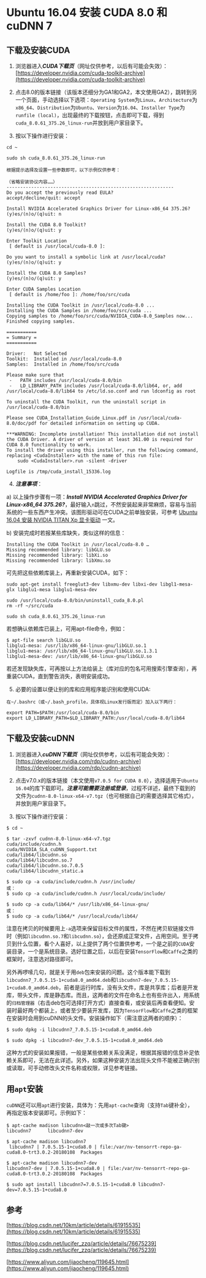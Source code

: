 <meta http-equiv="Content-Type" content="text/html; charset=utf-8">

# Ubuntu 16.04 安装 CUDA 8.0 和 cuDNN 7

## 下载及安装CUDA

1. 浏览器进入***CUDA下载页***（网址仅供参考，以后有可能会失效）：[https://developer.nvidia.com/cuda-toolkit-archive](https://developer.nvidia.com/cuda-toolkit-archive)

2. 点击8.0的版本链接（该版本还细分为GA1和GA2，本文使用GA2），跳转到另一个页面，手动选择以下选项：`Operating System`为`Linux`、`Architecture`为`x86_64`、`Distribution`为`Ubuntu`、`Version`为`16.04`、`Installer Type`为`runfile (local)`，出现最终的下载按钮，点击即可下载，得到`cuda_8.0.61_375.26_linux-run`并放到用户家目录下。

3. 按以下操作进行安装：

```
cd ~

sudo sh cuda_8.0.61_375.26_linux-run

根据提示选择及设置一些参数即可，以下示例仅供参考：

（省略安装协议内容……）
-------------------------------------------------------------
Do you accept the previously read EULA?
accept/decline/quit: accept

Install NVIDIA Accelerated Graphics Driver for Linux-x86_64 375.26?
(y)es/(n)o/(q)uit: n

Install the CUDA 8.0 Toolkit?
(y)es/(n)o/(q)uit: y

Enter Toolkit Location
 [ default is /usr/local/cuda-8.0 ]: 

Do you want to install a symbolic link at /usr/local/cuda?
(y)es/(n)o/(q)uit: y

Install the CUDA 8.0 Samples?
(y)es/(n)o/(q)uit: y

Enter CUDA Samples Location
 [ default is /home/foo ]: /home/foo/src/cuda

Installing the CUDA Toolkit in /usr/local/cuda-8.0 ...
Installing the CUDA Samples in /home/foo/src/cuda ...
Copying samples to /home/foo/src/cuda/NVIDIA_CUDA-8.0_Samples now...
Finished copying samples.

===========
= Summary =
===========

Driver:   Not Selected
Toolkit:  Installed in /usr/local/cuda-8.0
Samples:  Installed in /home/foo/src/cuda

Please make sure that
 -   PATH includes /usr/local/cuda-8.0/bin
 -   LD_LIBRARY_PATH includes /usr/local/cuda-8.0/lib64, or, add /usr/local/cuda-8.0/lib64 to /etc/ld.so.conf and run ldconfig as root

To uninstall the CUDA Toolkit, run the uninstall script in /usr/local/cuda-8.0/bin

Please see CUDA_Installation_Guide_Linux.pdf in /usr/local/cuda-8.0/doc/pdf for detailed information on setting up CUDA.

***WARNING: Incomplete installation! This installation did not install the CUDA Driver. A driver of version at least 361.00 is required for CUDA 8.0 functionality to work.
To install the driver using this installer, run the following command, replacing <CudaInstaller> with the name of this run file:
    sudo <CudaInstaller>.run -silent -driver

Logfile is /tmp/cuda_install_15336.log
```

4. ***注意事项***：

a) 以上操作步骤有一项：***Install NVIDIA Accelerated Graphics Driver for Linux-x86_64 375.26?***，最好输入`n`跳过，不然安装起来非常麻烦，容易与当前系统的一些东西产生冲突。该图形驱动可在CUDA之前单独安装，可参考 <a href="Ubuntu_16.04安装NVIDIA_TITAN_Xp显卡驱动.md">Ubuntu 16.04 安装 NVIDIA TITAN Xp 显卡驱动</a> 一文。

b) 安装完成时若报某些库缺失，类似这样的信息：

```
Installing the CUDA Toolkit in /usr/local/cuda-8.0 …
Missing recommended library: libGLU.so
Missing recommended library: libXi.so
Missing recommended library: libXmu.so
```

可先把这些依赖库装上，再重新安装CUDA，如下：

```
sudo apt-get install freeglut3-dev libxmu-dev libxi-dev libgl1-mesa-glx libglu1-mesa libglu1-mesa-dev

sudo /usr/local/cuda-8.0/bin/uninstall_cuda_8.0.pl
rm -rf ~/src/cuda

sudo sh cuda_8.0.61_375.26_linux-run
```

若想确认依赖库已装上，可用apt-file命令，例如：

```
$ apt-file search libGLU.so
libglu1-mesa: /usr/lib/x86_64-linux-gnu/libGLU.so.1
libglu1-mesa: /usr/lib/x86_64-linux-gnu/libGLU.so.1.3.1
libglu1-mesa-dev: /usr/lib/x86_64-linux-gnu/libGLU.so
```

若还发现缺失库，可再按以上方法给装上（库对应的包名可用搜索引擎查询），再重装CUDA，直到警告消失，表明安装成功。

5. 必要的设置以便让别的库和应用程序能识别和使用CUDA:

```
在~/.bashrc（或~/.bash_profile，具体视Linux发行版而定）加入以下两行：

export PATH=$PATH:/usr/local/cuda-8.0/bin
export LD_LIBRARY_PATH=$LD_LIBRARY_PATH:/usr/local/cuda-8.0/lib64
```


## 下载及安装cuDNN

1. 浏览器进入***cuDNN下载页***（网址仅供参考，以后有可能会失效）：[https://developer.nvidia.com/rdp/cudnn-archive](https://developer.nvidia.com/rdp/cudnn-archive)

2. 点击v7.0.x的版本链接（本文使用`v7.0.5 for CUDA 8.0`），选择适用于`Ubuntu 16.04`的库下载即可。***注意可能需要注册或登录***，过程不详述，最终下载到的文件为`cudnn-8.0-linux-x64-v7.tgz`（也可根据自己的需要选择其它格式），并放到用户家目录下。

3. 按以下操作进行安装：

```
$ cd ~

$ tar -zxvf cudnn-8.0-linux-x64-v7.tgz 
cuda/include/cudnn.h
cuda/NVIDIA_SLA_cuDNN_Support.txt
cuda/lib64/libcudnn.so
cuda/lib64/libcudnn.so.7
cuda/lib64/libcudnn.so.7.0.5
cuda/lib64/libcudnn_static.a

$ sudo cp -a cuda/include/cudnn.h /usr/include/
或：
$ sudo cp -a cuda/include/cudnn.h /usr/local/cuda/include/

$ sudo cp -a cuda/lib64/* /usr/lib/x86_64-linux-gnu/
或：
$ sudo cp -a cuda/lib64/* /usr/local/cuda/lib64/
```

注意在拷贝的时候要用上`-a`选项来保留目标文件的属性，不然在拷贝软链接文件时（例如`libcudnn.so.7`和`libcudnn.so`），会还原成正常文件，占用空间。至于拷贝到什么位置，看个人喜好，以上提供了两个位置供参考，一个是之前的`CUDA`安装目录，一个是系统目录。选好位置之后，以后在安装`TensorFlow`和`Caffe`之类的框架时，注意选对路径即可。

另外再啰嗦几句，就是关于用`deb`包来安装的问题。这个版本能下载到`libcudnn7_7.0.5.15-1+cuda8.0_amd64.deb`和`libcudnn7-dev_7.0.5.15-1+cuda8.0_amd64.deb`，前者是运行时库，没有头文件，库是共享库；后者是开发库，带头文件，库是静态库。而且，这两者的文件在命名上也有些许出入，用系统的`归档管理器`（右击deb包可选择打开方式）直接查看，或安装后再查看便知。安装时最好两个都装上，或者至少要装开发库，因为`TensorFlow`和`Caffe`之类的框架在安装时会用到cuDNN的头文件。安装操作如下（需注意这两者的顺序）：

```
$ sudo dpkg -i libcudnn7_7.0.5.15-1+cuda8.0_amd64.deb 

$ sudo dpkg -i libcudnn7-dev_7.0.5.15-1+cuda8.0_amd64.deb
```

这种方式的安装如果报错，一般是某些依赖关系没满足，根据其报错的信息补足依赖关系即可，无法在此详述。另外，如果这种安装方法出现头文件不能被正确识别或读取，可手动修改头文件名称或权限，详见参考链接。

## 用`apt`安装

`cuDNN`还可以用`apt`进行安装，具体为：先用`apt-cache`查询（支持`Tab`键补全），
再指定版本安装即可。示例如下：

````
$ apt-cache madison libcudnn<敲一次或多次Tab键>
libcudnn7      libcudnn7-dev

$ apt-cache madison libcudnn7
 libcudnn7 | 7.0.5.15-1+cuda8.0 | file:/var/nv-tensorrt-repo-ga-cuda8.0-trt3.0.2-20180108  Packages

$ apt-cache madison libcudnn7-dev 
libcudnn7-dev | 7.0.5.15-1+cuda8.0 | file:/var/nv-tensorrt-repo-ga-cuda8.0-trt3.0.2-20180108  Packages

$ sudo apt install libcudnn7=7.0.5.15-1+cuda8.0 libcudnn7-dev=7.0.5.15-1+cuda8.0
````

## 参考

[https://blog.csdn.net/10km/article/details/61915535](https://blog.csdn.net/10km/article/details/61915535)

[https://blog.csdn.net/lucifer_zzq/article/details/76675239](https://blog.csdn.net/lucifer_zzq/article/details/76675239)

[https://www.aliyun.com/jiaocheng/119645.html](https://www.aliyun.com/jiaocheng/119645.html)

